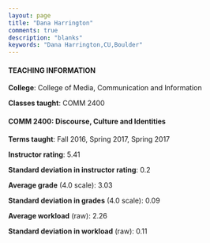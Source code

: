 ```yaml
---
layout: page
title: "Dana Harrington" 
comments: true
description: "blanks"
keywords: "Dana Harrington,CU,Boulder"
---
```

<head>
<script src="https://ajax.googleapis.com/ajax/libs/jquery/2.1.3/jquery.min.js"></script>
<script src="https://dl.dropboxusercontent.com/s/pc42nxpaw1ea4o9/highcharts.js?dl=0"></script>
<!-- <script src="../assets/js/highcharts.js"></script> -->
<style type="text/css">@font-face {
	font-family: "Bebas Neue";
	src: url(https://www.filehosting.org/file/details/544349/BebasNeue Regular.otf) format("opentype");
	}
	h1.Bebas { 
		font-family: "Bebas Neue", Verdana, Tahoma;
	}
</style>
</head>
	   
#### TEACHING INFORMATION

**College**: College of Media, Communication and Information

**Classes taught**: COMM 2400

#### COMM 2400: Discourse, Culture and Identities

**Terms taught**: Fall 2016, Spring 2017, Spring 2017

**Instructor rating**: 5.41

**Standard deviation in instructor rating**: 0.2

**Average grade** (4.0 scale): 3.03

**Standard deviation in grades** (4.0 scale): 0.09

**Average workload** (raw): 2.26

**Standard deviation in workload** (raw): 0.11


